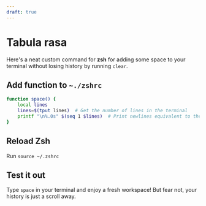```yaml
---
draft: true
---
```


# Tabula rasa

Here's a neat custom command for **zsh** for adding some space to your terminal without losing history by running `clear`.

## Add function to `~./zshrc`

```bash
function space() {
    local lines
    lines=$(tput lines)  # Get the number of lines in the terminal
    printf "\n%.0s" $(seq 1 $lines)  # Print newlines equivalent to the terminal height
}
```

## Reload Zsh

Run `source ~/.zshrc`

## Test it out

Type `space` in your terminal and enjoy a fresh workspace!
But fear not, your history is just a scroll away.